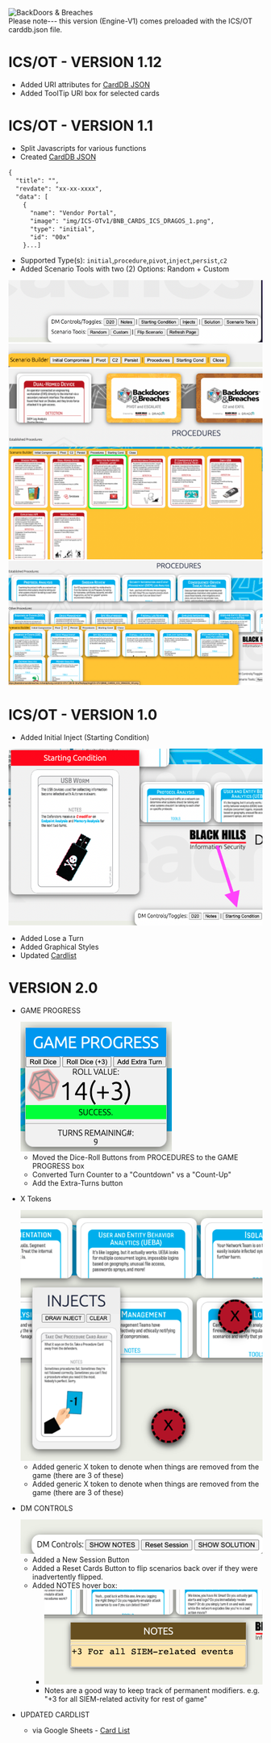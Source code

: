 
<img src="https://raw.githubusercontent.com/p3hndrx/B-B-Shuffle/Engine-V1-Expansion/App/img/bb-logo.png" width="500px"
     alt="BackDoors & Breaches"
     style="float: left; margin-right: 10px;" />

Please note---
this version (Engine-V1) comes preloaded with the ICS/OT carddb.json file.

# ICS/OT - VERSION 1.12
- Added URI attributes for [CardDB JSON](App/carddb.json)
- Added ToolTip URI box for selected cards

# ICS/OT - VERSION 1.1
- Split Javascripts for various functions
- Created [CardDB JSON](App/carddb.json)
```
{
  "title": "",
  "revdate": "xx-xx-xxxx",
  "data": [
    {
      "name": "Vendor Portal",
      "image": "img/ICS-OTv1/BNB_CARDS_ICS_DRAGOS_1.png",
      "type": "initial",
      "id": "00x"
    }...]
```
  - Supported Type(s): `initial`,`procedure`,`pivot`,`inject`,`persist`,`c2`
- Added Scenario Tools with two (2) Options:  Random + Custom
<img src="https://raw.githubusercontent.com/p3hndrx/B-B-Shuffle/Engine-V1-Expansion/Screenshots/DM-menu.png">
<img src="https://raw.githubusercontent.com/p3hndrx/B-B-Shuffle/Engine-V1-Expansion/Screenshots/Scenario Builder.png">
<img src="https://raw.githubusercontent.com/p3hndrx/B-B-Shuffle/Engine-V1-Expansion/Screenshots/Scenario Chooser.png">
<img src="https://raw.githubusercontent.com/p3hndrx/B-B-Shuffle/Engine-V1-Expansion/Screenshots/Procedure Chooser.png">

# ICS/OT - VERSION 1.0
- Added Initial Inject (Starting Condition)

<img src="https://raw.githubusercontent.com/p3hndrx/B-B-Shuffle/Engine-V1-Expansion/Screenshots/Screen%20Shot%202022-04-29%20at%2012.50.45.png?raw=true">

- Added Lose a Turn
- Added Graphical Styles
- Updated [Cardlist](https://docs.google.com/spreadsheets/d/1RNBFr4o9OPYWwR7mxdadHQwxRayylZewcphdS3K6-og/edit#gid=0)

# VERSION 2.0

- GAME PROGRESS

  <img src="https://raw.githubusercontent.com/p3hndrx/B-B-Shuffle/Engine-V1-Expansion/Screenshots/game-progress-box-2.0.png">
  
  - Moved the Dice-Roll Buttons from PROCEDURES to the GAME PROGRESS box
  - Converted Turn Counter to a "Countdown" vs a "Count-Up"
  - Add the Extra-Turns button
- X Tokens

  <img src="https://raw.githubusercontent.com/p3hndrx/B-B-Shuffle/Engine-V1-Expansion/Screenshots/x-tokens-2.0.png">

  - Added generic X token to denote when things are removed from the game (there are 3 of these)
  - Added generic X token to denote when things are removed from the game (there are 3 of these)

- DM CONTROLS

  <img src="https://raw.githubusercontent.com/p3hndrx/B-B-Shuffle/Engine-V1-Expansion/Screenshots/dmcontrols--2.0.png">
  
  - Added a New Session Button
  - Added a Reset Cards Button to flip scenarios back over if they were inadvertently flipped.
  - Added NOTES hover box:
    - <img src="https://raw.githubusercontent.com/p3hndrx/B-B-Shuffle/Engine-V1-Expansion/Screenshots/notes-2.0.png"> 
    - Notes are a good way to keep track of permanent modifiers. e.g. "+3 for all SIEM-related activity for rest of game" 
  
- UPDATED CARDLIST
  - via Google Sheets - [Card List](https://docs.google.com/spreadsheets/d/1RNBFr4o9OPYWwR7mxdadHQwxRayylZewcphdS3K6-og/edit?usp=sharing)
